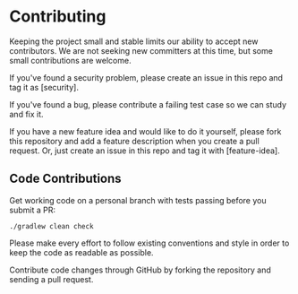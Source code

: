 Contributing
============

Keeping the project small and stable limits our ability to accept new contributors. We are not
seeking new committers at this time, but some small contributions are welcome.

If you've found a security problem, please create an issue in this repo and tag it as [security].

If you've found a bug, please contribute a failing test case so we can study and fix it.

If you have a new feature idea and would like to do it yourself, please fork this repository and add a feature description when you create a pull request. Or, just create an issue in this repo and tag it with [feature-idea].


Code Contributions
------------------

Get working code on a personal branch with tests passing before you submit a PR:

```
./gradlew clean check
```

Please make every effort to follow existing conventions and style in order to keep the code as
readable as possible.

Contribute code changes through GitHub by forking the repository and sending a pull request.